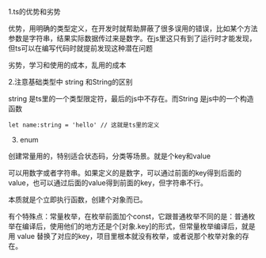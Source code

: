 1.ts的优势和劣势

优势，用明确的类型定义，在开发时就帮助屏蔽了很多误用的错误，比如某个方法参数是字符串，结果实际数据传过来是数字。在js里这只有到了运行时才能发现，但ts可以在编写代码时就提前发现这种潜在问题

劣势，学习和使用的成本，乱用的成本

2.注意基础类型中 string 和String的区别

string 是ts里的一个类型限定符，最后的js中不存在。而String 是js中的一个构造函数

```
let name:string = 'hello' // 这就是ts里的定义
```

3. enum

创建常量用的，特别适合状态码，分类等场景。就是个key和value

可以用数字或者字符串。如果定义的是数字，可以通过前面的key得到后面的value，也可以通过后面的value得到前面的key，但字符串不行。

本质就是个立即执行函数，创建个对象而已。

有个特殊点：常量枚举，在枚举前面加个const，它跟普通枚举不同的是：普通枚举在编译后，使用他们的地方还是个[对象.key]的形式，但常量枚举编译后，就是用 value 替换了对应的key，项目里根本就没有枚举，或者说那个枚举对象的存在。
